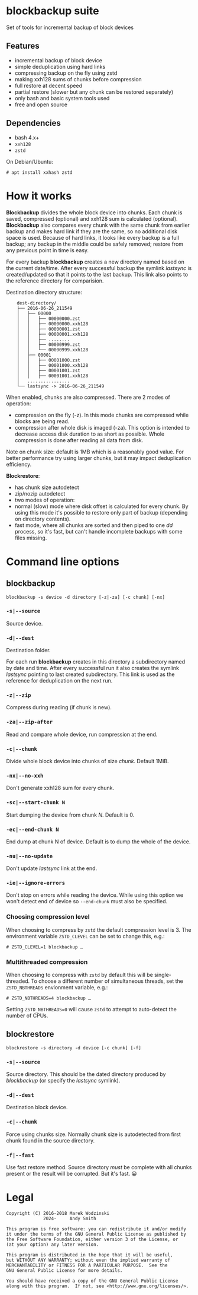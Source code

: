 # blockbackup suite

Set of tools for incremental backup of block devices

## Features

- incremental backup of block device
- simple deduplication using hard links
- compressing backup on the fly using zstd
- making xxh128 sums of chunks before compression
- full restore at decent speed
- partial restore (slower but any chunk can be restored separately)
- only bash and basic system tools used
- free and open source

## Dependencies
- bash 4.x+
- `xxh128`
- `zstd`

On Debian/Ubuntu:

```
# apt install xxhash zstd
```

# How it works

__Blockbackup__ divides the whole block device into chunks. Each chunk is
saved, compressed (optional) and xxh128 sum is calculated (optional).
__Blockbackup__ also compares every chunk with the same chunk from earlier
backup and makes hard link if they are the same, so no additional disk space is
used.  Because of hard links, it looks like every backup is a full backup; any
backup in the middle could be safely removed; restore from any previous point
in time is easy.

For every backup __blockbackup__ creates a new directory named based on the
current date/time.  After every successful backup the symlink _lastsync_ is
created/updated so that it points to the last backup. This link also points to
the reference directory for comparision.

Destination directory structure:
```
    dest-directory/
    ├── 2016-06-26_211549
    │   ├── 00000
    │   │   ├── 00000000.zst
    │   │   ├── 00000000.xxh128
    │   │   ├── 00000001.zst
    │   │   ├── 00000001.xxh128
    │   │   ├── ........
    │   │   ├── 00000999.zst
    │   │   └── 00000999.xxh128
    │   ├── 00001
    │   │   ├── 00001000.zst
    │   │   ├── 00001000.xxh128
    │   │   ├── 00001001.zst
    │   │   ├── 00001001.xxh128
    │   ................
    └── lastsync -> 2016-06-26_211549
```

When enabled, chunks are also compressed. There are 2 modes of operation:
- compression on the fly (-z). In this mode chunks are compressed while blocks
  are being read.
- compression after whole disk is imaged (-za). This option is intended to
  decrease access disk duration to as short as possible. Whole compression is
  done after reading all data from disk.

Note on chunk size: default is 1MB which is a reasonably good value. For better
performance try using larger chunks, but it may impact deduplication
efficiency.

__Blockrestore__:
- has chunk size autodetect
- zip/nozip autodetect
- two modes of operation:
 - normal (slow) mode where disk offset is calculated for every chunk. By using
   this mode it's possible to restore only part of backup (depending on
   directory contents).
 - fast mode, where all chunks are sorted and then piped to one _dd_ process, so
   it's fast, but can't handle incomplete backups with some files missing.


# Command line options

## blockbackup

    blockbackup -s device -d directory [-z|-za] [-c chunk] [-nx]

### `-s|--source`
Source device.

### `-d|--dest`
Destination folder.

For each run __blockbackup__ creates in this directory a subdirectory named by
date and time. After every successful run it also creates the symlink
*lastsync* pointing to last created subdirectory. This link is used as the
reference for deduplication on the next run.

### `-z|--zip`
Compress during reading (if chunk is new).

### `-za|--zip-after`
Read and compare whole device, run compression at the end.

### `-c|--chunk`
Divide whole block device into chunks of size _chunk_. Default 1MiB.

### `-nx|--no-xxh`
Don't generate xxh128 sum for every chunk.

### `-sc|--start-chunk N`
Start dumping the device from chunk _N_. Default is 0.

### `-ec|--end-chunk N`
End dump at chunk N of device. Default is to dump the whole of the device.

### `-nu|--no-update`
Don't update *lastsync* link at the end.

### `-ie|--ignore-errors`
Don't stop on errors while reading the device. While using this option we won't
detect end of device so `--end-chunk` must also be specified.

### Choosing compression level
When choosing to compress by `zstd` the default compression level is 3. The
environment variable `ZSTD_CLEVEL` can be set to change this, e.g.:

```
# ZSTD_CLEVEL=1 blockbackup …
```

### Multithreaded compression
When choosing to compress with `zstd` by default this will be single-threaded.
To choose a different number of simultaneous threads, set the `ZSTD_NBTHREADS`
envionment variable, e.g.:

```
# ZSTD_NBTHREADS=4 blockbackup …
```

Setting `ZSTD_NBTHREADS=0` will cause `zstd` to attempt to auto-detect the
number of CPUs.

## blockrestore

    blockrestore -s directory -d device [-c chunk] [-f]

### `-s|--source`
Source directory. This should be the dated directory produced by _blockbackup_
(or specify the *lastsync* symlink).

### `-d|--dest`
Destination block device.

### `-c|--chunk`
Force using chunks size. Normally chunk size is autodetected from first chunk
found in the source directory.

### `-f|--fast`
Use fast restore method. Source directory _must_ be complete with all chunks
present or the result will be corrupted. But it's fast. 😀

# Legal

    Copyright (C) 2016-2018 Marek Wodzinski
                  2024-     Andy Smith

    This program is free software: you can redistribute it and/or modify
    it under the terms of the GNU General Public License as published by
    the Free Software Foundation, either version 3 of the License, or
    (at your option) any later version.

    This program is distributed in the hope that it will be useful,
    but WITHOUT ANY WARRANTY; without even the implied warranty of
    MERCHANTABILITY or FITNESS FOR A PARTICULAR PURPOSE.  See the
    GNU General Public License for more details.

    You should have received a copy of the GNU General Public License
    along with this program.  If not, see <http://www.gnu.org/licenses/>.

